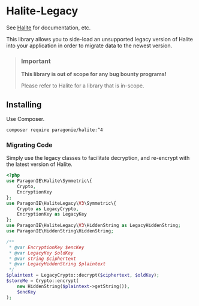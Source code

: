 # Halite-Legacy

See [Halite](https://github.com/paragonie/halite) for documentation, etc.

This library allows you to side-load an unsupported legacy version of Halite
into your application in order to migrate data to the newest version.

> ### Important
> 
> **This library is out of scope for any bug bounty programs!**
>
> Please refer to Halite for a library that is in-scope.

## Installing

Use Composer.

```
composer require paragonie/halite:^4
```

### Migrating Code

Simply use the legacy classes to facilitate decryption, and re-encrypt with
the latest version of Halite.

```php
<?php
use ParagonIE\Halite\Symmetric\{
    Crypto,
    EncryptionKey    
};
use ParagonIE\HaliteLegacy\V3\Symmetric\{
    Crypto as LegacyCrypto,
    EncryptionKey as LegacyKey
};
use ParagonIE\HaliteLegacy\V3\HiddenString as LegacyHiddenString;
use ParagonIE\HiddenString\HiddenString;

/**
 * @var EncryptionKey $encKey
 * @var LegacyKey $oldKey
 * @var string $ciphertext
 * @var LegacyHiddenString $plaintext
 */
$plaintext = LegacyCrypto::decrypt($ciphertext, $oldKey);
$storeMe = Crypto::encrypt(
    new HiddenString($plaintext->getString()),
    $encKey
);
```

